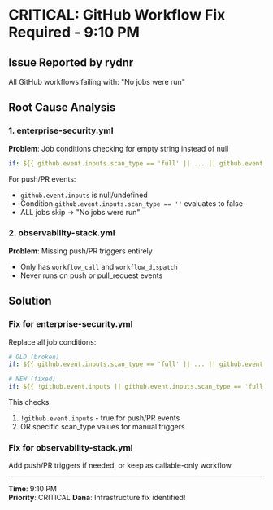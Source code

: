 # CRITICAL: GitHub Workflow Fix Required - 9:10 PM

## Issue Reported by rydnr
All GitHub workflows failing with: "No jobs were run"

## Root Cause Analysis

### 1. enterprise-security.yml
**Problem**: Job conditions checking for empty string instead of null
```yaml
if: ${{ github.event.inputs.scan_type == 'full' || ... || github.event.inputs.scan_type == '' }}
```

For push/PR events:
- `github.event.inputs` is null/undefined
- Condition `github.event.inputs.scan_type == ''` evaluates to false
- ALL jobs skip → "No jobs were run"

### 2. observability-stack.yml  
**Problem**: Missing push/PR triggers entirely
- Only has `workflow_call` and `workflow_dispatch`
- Never runs on push or pull_request events

## Solution

### Fix for enterprise-security.yml
Replace all job conditions:
```yaml
# OLD (broken)
if: ${{ github.event.inputs.scan_type == 'full' || ... || github.event.inputs.scan_type == '' }}

# NEW (fixed)
if: ${{ !github.event.inputs || github.event.inputs.scan_type == 'full' || ... }}
```

This checks:
1. `!github.event.inputs` - true for push/PR events
2. OR specific scan_type values for manual triggers

### Fix for observability-stack.yml
Add push/PR triggers if needed, or keep as callable-only workflow.

---
**Time**: 9:10 PM  
**Priority**: CRITICAL
**Dana**: Infrastructure fix identified!